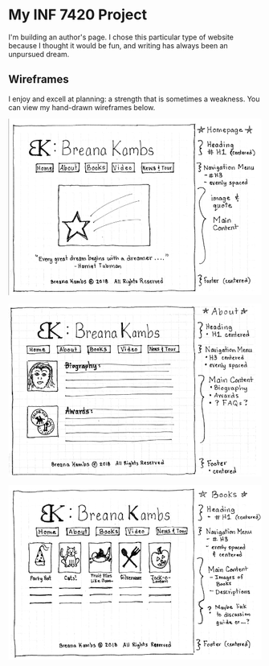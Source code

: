 # My INF 7420 Project

I'm building an author's page. I chose this particular type of website because I thought it would be fun, and writing has always been an unpursued dream.

## Wireframes

I enjoy and excell at planning: a strength that is sometimes a weakness. You can view my hand-drawn wireframes below.

![Wireframe of About Page](wireframes\Kambs-Wireframe-Home.png)

![Wireframe of About Page](wireframes\Kambs-Wireframe-About.png)

![Wireframe of Books Page](wireframes\Kambs-Wireframe-Books.png)